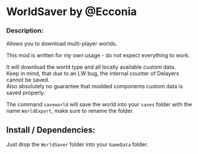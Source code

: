 # WorldSaver by @Ecconia

### Description:

Allows you to download multi-player worlds.

This mod is written for my own usage - do not expect everything to work.

It will download the world type and all locally available custom data.\
Keep in mind, that due to an LW bug, the internal counter of Delayers cannot be saved.\
Also absolutely no guarantee that modded components custom data is saved properly.

The command `saveworld` will save the world into your `saves` folder with the name `WorldExport`, make sure to rename the folder.

## Install / Dependencies:

Just drop the `WorldSaver` folder into your `GameData` folder.
